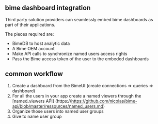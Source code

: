 bime dashboard integration
--------------------------

Third party solution providers can seamlessly embed bime dashboards as part of their applications.

The pieces required are:
* BimeDB to host analytic data
* A Bime OEM account
* Make API calls to synchronize named users access rights
* Pass the Bime access token of the user to the embeded dashboards

common workflow
---------------
1. Create a dashboard from the BimeUI (create connections => queries => dashboard)
2. For all the users in your app create a named viewers through the [named_viewers API] (https://https://github.com/nicolas/bime-api/blob/master/ressources/named_users.md)
3. Organize those users into named user groups
4. Give to name user group 

